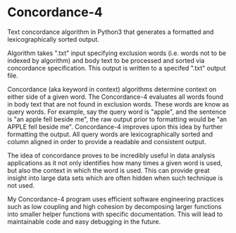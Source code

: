 # Concordance-4
Text concordance algorithm in Python3 that generates a formatted and lexicographically sorted output.

Algorithm takes ".txt" input specifying exclusion words (i.e. words not to be indexed by algorithm) and body text to be processed and sorted via concordance specification. This output is written to a specifed ".txt" output file.

Concordance (aka keyword in context) algorithms determine context on either side of a given word. The Concordance-4 evaluates all words found in body text that are not found in exclusion words. These words are know as query words. For example, say the query word is "apple", and the sentence is "an apple fell beside me", the raw output prior to formatting would be "an APPLE fell beside me". Concordance-4 improves upon this idea by further formatting the output. All query words are lexicographically sorted and column aligned in order to provide a readable and consistent output.

The idea of concordance proves to be incredibly useful in data analysis applications as it not only identifies how many times a given word is used, but also the context in which the word is used. This can provide great insight into large data sets which are often hidden when such technique is not used.

My Concordance-4 program uses efficient software engineering practices such as low coupling and high cohesion by decomposing larger functions into smaller helper functions with specific documentation. This will lead to maintainable code and easy debugging in the future.
